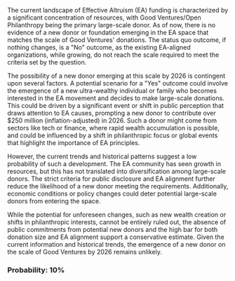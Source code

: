 The current landscape of Effective Altruism (EA) funding is characterized by a significant concentration of resources, with Good Ventures/Open Philanthropy being the primary large-scale donor. As of now, there is no evidence of a new donor or foundation emerging in the EA space that matches the scale of Good Ventures' donations. The status quo outcome, if nothing changes, is a "No" outcome, as the existing EA-aligned organizations, while growing, do not reach the scale required to meet the criteria set by the question.

The possibility of a new donor emerging at this scale by 2026 is contingent upon several factors. A potential scenario for a "Yes" outcome could involve the emergence of a new ultra-wealthy individual or family who becomes interested in the EA movement and decides to make large-scale donations. This could be driven by a significant event or shift in public perception that draws attention to EA causes, prompting a new donor to contribute over $250 million (inflation-adjusted) in 2026. Such a donor might come from sectors like tech or finance, where rapid wealth accumulation is possible, and could be influenced by a shift in philanthropic focus or global events that highlight the importance of EA principles.

However, the current trends and historical patterns suggest a low probability of such a development. The EA community has seen growth in resources, but this has not translated into diversification among large-scale donors. The strict criteria for public disclosure and EA alignment further reduce the likelihood of a new donor meeting the requirements. Additionally, economic conditions or policy changes could deter potential large-scale donors from entering the space.

While the potential for unforeseen changes, such as new wealth creation or shifts in philanthropic interests, cannot be entirely ruled out, the absence of public commitments from potential new donors and the high bar for both donation size and EA alignment support a conservative estimate. Given the current information and historical trends, the emergence of a new donor on the scale of Good Ventures by 2026 remains unlikely.

### Probability: 10%